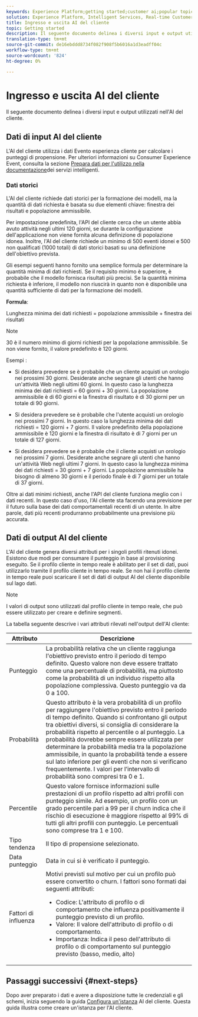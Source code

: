 ```yaml
---
keywords: Experience Platform;getting started;customer ai;popular topics;customer ai input;customer ai output
solution: Experience Platform, Intelligent Services, Real-time Customer Data Platform
title: Ingresso e uscita AI del cliente
topic: Getting started
description: Il seguente documento delinea i diversi input e output utilizzati nell'AI del cliente.
translation-type: tm+mt
source-git-commit: de16ebddd8734f082f908f5b6016a1d3eadff04c
workflow-type: tm+mt
source-wordcount: '824'
ht-degree: 0%

---
```



# Ingresso e uscita AI del cliente

Il seguente documento delinea i diversi input e output utilizzati nell&#39;AI del cliente.

## Dati di input AI del cliente

L&#39;AI del cliente utilizza i dati Evento esperienza cliente per calcolare i punteggi di propensione. Per ulteriori informazioni su Consumer Experience Event, consulta la sezione [Prepara dati per l&#39;utilizzo nella documentazione](../data-preparation.md)dei servizi intelligenti.

### Dati storici

L&#39;AI del cliente richiede dati storici per la formazione dei modelli, ma la quantità di dati richiesta è basata su due elementi chiave: finestra dei risultati e popolazione ammissibile.

Per impostazione predefinita, l&#39;API del cliente cerca che un utente abbia avuto attività negli ultimi 120 giorni, se durante la configurazione dell&#39;applicazione non viene fornita alcuna definizione di popolazione idonea. Inoltre, l&#39;AI del cliente richiede un minimo di 500 eventi idonei e 500 non qualificati (1000 totali) di dati storici basati su una definizione dell&#39;obiettivo prevista.

Gli esempi seguenti hanno fornito una semplice formula per determinare la quantità minima di dati richiesti. Se il requisito minimo è superiore, è probabile che il modello fornisca risultati più precisi. Se la quantità minima richiesta è inferiore, il modello non riuscirà in quanto non è disponibile una quantità sufficiente di dati per la formazione dei modelli.

**Formula**:

Lunghezza minima dei dati richiesti = popolazione ammissibile + finestra dei risultati

>[!NOTE]
>
> 30 è il numero minimo di giorni richiesti per la popolazione ammissibile. Se non viene fornito, il valore predefinito è 120 giorni.

Esempi :

- Si desidera prevedere se è probabile che un cliente acquisti un orologio nei prossimi 30 giorni. Desiderate anche segnare gli utenti che hanno un&#39;attività Web negli ultimi 60 giorni. In questo caso la lunghezza minima dei dati richiesti = 60 giorni + 30 giorni. La popolazione ammissibile è di 60 giorni e la finestra di risultato è di 30 giorni per un totale di 90 giorni.

- Si desidera prevedere se è probabile che l&#39;utente acquisti un orologio nei prossimi 7 giorni. In questo caso la lunghezza minima dei dati richiesti = 120 giorni + 7 giorni. Il valore predefinito della popolazione ammissibile è 120 giorni e la finestra di risultato è di 7 giorni per un totale di 127 giorni.

- Si desidera prevedere se è probabile che il cliente acquisti un orologio nei prossimi 7 giorni. Desiderate anche segnare gli utenti che hanno un&#39;attività Web negli ultimi 7 giorni. In questo caso la lunghezza minima dei dati richiesti = 30 giorni + 7 giorni. La popolazione ammissibile ha bisogno di almeno 30 giorni e il periodo finale è di 7 giorni per un totale di 37 giorni.

Oltre ai dati minimi richiesti, anche l&#39;API del cliente funziona meglio con i dati recenti. In questo caso d&#39;uso, l&#39;AI cliente sta facendo una previsione per il futuro sulla base dei dati comportamentali recenti di un utente. In altre parole, dati più recenti produrranno probabilmente una previsione più accurata.

## Dati di output AI del cliente

L&#39;AI del cliente genera diversi attributi per i singoli profili ritenuti idonei. Esistono due modi per consumare il punteggio in base al provisioning eseguito. Se il profilo cliente in tempo reale è abilitato per il set di dati, puoi utilizzarlo tramite il profilo cliente in tempo reale. Se non hai il profilo cliente in tempo reale puoi scaricare il set di dati di output AI del cliente disponibile sul lago dati.

>[!NOTE]
>
>I valori di output sono utilizzati dal profilo cliente in tempo reale, che può essere utilizzato per creare e definire segmenti.

La tabella seguente descrive i vari attributi rilevati nell&#39;output dell&#39;AI cliente:

| Attributo | Descrizione |
| ----- | ----------- |
| Punteggio | La probabilità relativa che un cliente raggiunga l&#39;obiettivo previsto entro il periodo di tempo definito. Questo valore non deve essere trattato come una percentuale di probabilità, ma piuttosto come la probabilità di un individuo rispetto alla popolazione complessiva. Questo punteggio va da 0 a 100. |
| Probabilità | Questo attributo è la vera probabilità di un profilo per raggiungere l&#39;obiettivo previsto entro il periodo di tempo definito. Quando si confrontano gli output tra obiettivi diversi, si consiglia di considerare la probabilità rispetto al percentile o al punteggio. La probabilità dovrebbe sempre essere utilizzata per determinare la probabilità media tra la popolazione ammissibile, in quanto la probabilità tende a essere sul lato inferiore per gli eventi che non si verificano frequentemente. I valori per l’intervallo di probabilità sono compresi tra 0 e 1. |
| Percentile | Questo valore fornisce informazioni sulle prestazioni di un profilo rispetto ad altri profili con punteggio simile. Ad esempio, un profilo con un grado percentile pari a 99 per il churn indica che il rischio di esecuzione è maggiore rispetto al 99% di tutti gli altri profili con punteggio. Le percentuali sono comprese tra 1 e 100. |
| Tipo tendenza | Il tipo di propensione selezionato. |
| Data punteggio | Data in cui si è verificato il punteggio. |
| Fattori di influenza | Motivi previsti sul motivo per cui un profilo può essere convertito o churn. I fattori sono formati dai seguenti attributi:<ul><li>Codice: L&#39;attributo di profilo o di comportamento che influenza positivamente il punteggio previsto di un profilo. </li><li>Valore: Il valore dell&#39;attributo di profilo o di comportamento.</li><li>Importanza: Indica il peso dell&#39;attributo di profilo o di comportamento sul punteggio previsto (basso, medio, alto)</li></ul> |

## Passaggi successivi {#next-steps}

Dopo aver preparato i dati e avere a disposizione tutte le credenziali e gli schemi, inizia seguendo la guida [Configura un&#39;istanza](./user-guide/configure.md) AI del cliente. Questa guida illustra come creare un&#39;istanza per l&#39;AI cliente.